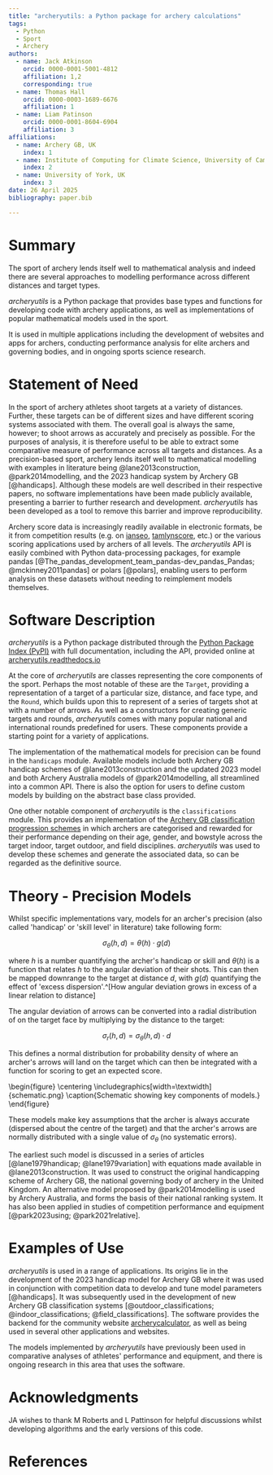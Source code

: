 ```yaml
---
title: "archeryutils: a Python package for archery calculations"
tags:
  - Python
  - Sport
  - Archery
authors:
  - name: Jack Atkinson
    orcid: 0000-0001-5001-4812
    affiliation: 1,2
    corresponding: true
  - name: Thomas Hall
    orcid: 0000-0003-1689-6676
    affiliation: 1
  - name: Liam Patinson
    orcid: 0000-0001-8604-6904
    affiliation: 3
affiliations:
  - name: Archery GB, UK
    index: 1
  - name: Institute of Computing for Climate Science, University of Cambridge, UK
    index: 2
  - name: University of York, UK
    index: 3
date: 26 April 2025
bibliography: paper.bib

---
```


# Summary

The sport of archery lends itself well to mathematical analysis and indeed there
are several approaches to modelling performance across
different distances and target types.

_archeryutils_ is a Python package that provides base types and functions
for developing code with archery applications, as well as implementations of popular
mathematical models used in the sport.

It is used in multiple applications including the development of websites
and apps for archers, conducting performance analysis for elite archers and governing
bodies, and in ongoing sports science research.


# Statement of Need

In the sport of archery athletes shoot targets at a variety of distances.
Further, these targets can be of different sizes and have different scoring systems
associated with them.
The overall goal is always the same, however; to shoot arrows as accurately and
precisely as possible.
For the purposes of analysis, it is therefore useful to be able to extract some comparative
measure of performance across all targets and distances.
As a precision-based sport, archery lends itself well to mathematical
modelling with examples in literature being @lane2013construction, @park2014modelling, and the
2023 handicap system by Archery GB [@handicaps].
Although these models are well described in their respective papers, no software
implementations have been made publicly available, presenting a barrier to further
research and development.
_archeryutils_ has been developed as a tool to remove this barrier and improve
reproducibility.

Archery score data is increasingly
readily available in electronic formats, be it from competition results
(e.g. on [ianseo](https://ianseo.net/), [tamlynscore](https://www.tamlynscore.co.uk/), etc.)
or the various scoring applications used by archers of all levels.
The _archeryutils_ API is easily combined with Python
data-processing packages, for example
pandas [@The_pandas_development_team_pandas-dev_pandas_Pandas; @mckinney2011pandas] or polars [@polars],
enabling users to perform analysis on these datasets
without needing to reimplement models themselves.


# Software Description

_archeryutils_ is a Python package distributed through the
[Python Package Index (PyPI)](https://pypi.org/project/archeryutils/) with full documentation,
including the API, provided online at
[archeryutils.readthedocs.io](https://archeryutils.readthedocs.io/)

At the core of _archeryutils_ are classes representing the core components of
the sport.
Perhaps the most notable of these are the `Target`, providing a representation
of a target of a particular size, distance, and face type, and the
`Round`, which builds upon this to represent of a series of targets shot at with a
number of arrows.
As well as a constructors for creating generic targets and rounds, _archeryutils_ comes
with many popular national and international rounds predefined for users.
These components provide a starting point for a variety of applications.

The implementation of the mathematical models for precision can be found in the `handicaps`
module.
Available models include both Archery GB handicap schemes of @lane2013construction
and the updated 2023 model and both Archery Australia models of @park2014modelling,
all streamlined into a common API.
There is also the option for users to define custom models by
building on the abstract base class provided.

One other notable component of _archeryutils_ is the `classifications` module.
This provides an implementation of the [Archery GB classification progression
schemes](https://archerygb.org/resources/outdoor-classifications-and-handicaps)
in which archers are categorised and rewarded for their
performance depending on their age, gender, and bowstyle
across the target indoor, target outdoor, and field disciplines.
_archeryutils_ was used to develop these schemes and generate the associated data,
so can be regarded as the definitive source.


# Theory - Precision Models

Whilst specific implementations vary, models for an archer's precision (also called
'handicap' or 'skill level' in literature) take following form:

$$ \sigma_{\theta} (h, d) = \theta (h) \cdot g(d) $$

where $h$ is a number quantifying the archer's handicap
or skill and $\theta(h)$ is a function that relates $h$ to the angular deviation
of their shots.
This can then be mapped downrange to the target at distance $d$, with $g(d)$
quantifying the effect of 'excess dispersion'.^[How angular deviation
grows in excess of a linear relation to distance]

The angular deviation of arrows can be converted into a radial distribution of
on the target face by multiplying by the distance to the target:

$$ \sigma_{r}(h, d) = \sigma_{\theta}(h, d) \cdot d $$

This defines a normal distribution for probability density of where an archer's arrows
will land on the target which can then be integrated with a function for scoring to
get an expected score.

\begin{figure}
    \centering
    \includegraphics[width=\textwidth]{schematic.png}
    \caption{Schematic showing key components of models.}
\end{figure}

These models make key assumptions that the archer is always accurate (dispersed about the centre of the target) and that the archer's arrows are normally distributed with a single value of $\sigma_{\theta}$ (no systematic errors).

The earliest such model is discussed in a series of articles
[@lane1979handicap; @lane1979variation] with equations made available in
@lane2013construction.
It was used to construct the original handicapping scheme of Archery GB, the
national governing body of archery in the United Kingdom.
An alternative model proposed by @park2014modelling is used by Archery Australia,
and forms the basis of their national ranking system.
It has also been applied in studies of competition performance and equipment
[@park2023using; @park2021relative].


# Examples of Use

_archeryutils_ is used in a range of applications.
Its origins lie in the development of the 2023 handicap model for Archery GB where it
was used in conjunction with competition data to develop and tune model parameters
[@handicaps].
It was subsequently used in the development of new Archery GB classification systems
[@outdoor_classifications; @indoor_classifications; @field_classifications].
The software provides the backend for the community website
[archerycalculator](https://archerycalculator.co.uk/), as well as being used in
several other applications and websites.

The models implemented by _archeryutils_ have previously been used in comparative
analyses of athletes' performance and equipment, and there is ongoing research in
this area that uses the software.


# Acknowledgments

JA wishes to thank M Roberts and L Pattinson for helpful discussions whilst developing
algorithms and the early versions of this code.


# References

